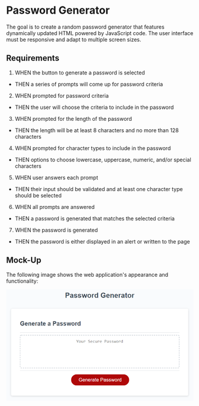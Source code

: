 # Password Generator
The goal is to create a random password generator that features dynamically updated HTML powered by JavaScript code. The user interface must be responsive and adapt to multiple screen sizes.

## Requirements

1. WHEN the button to generate a password is selected
- THEN a series of prompts will come up for password criteria
2. WHEN prompted for password criteria
- THEN the user will choose the criteria to include in the password
3. WHEN prompted for the length of the password
- THEN the length will be at least 8 characters and no more than 128 characters
4. WHEN prompted for character types to include in the password
- THEN options to choose lowercase, uppercase, numeric, and/or special characters
5. WHEN user answers each prompt
- THEN their input should be validated and at least one character type should be selected
6. WHEN all prompts are answered
- THEN a password is generated that matches the selected criteria
7. WHEN the password is generated
- THEN the password is either displayed in an alert or written to the page

## Mock-Up

The following image shows the web application's appearance and functionality:

![password generator demo](./assets/pwd-template-demo.png)